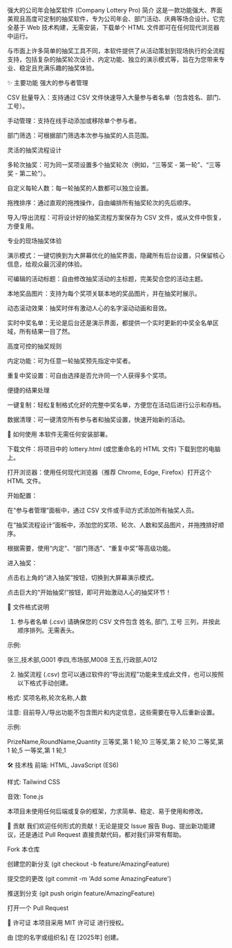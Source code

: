 强大的公司年会抽奖软件 (Company Lottery Pro)
简介
这是一款功能强大、界面美观且高度可定制的抽奖软件，专为公司年会、部门活动、庆典等场合设计。它完全基于 Web 技术构建，无需安装，下载单个 HTML 文件即可在任何现代浏览器中运行。

与市面上许多简单的抽奖工具不同，本软件提供了从活动策划到现场执行的全流程支持，包括复杂的抽奖轮次设计、内定功能、独立的演示模式等，旨在为您带来专业、稳定且充满乐趣的抽奖体验。

✨ 主要功能
强大的参与者管理

CSV 批量导入：支持通过 CSV 文件快速导入大量参与者名单（包含姓名、部门、工号）。

手动管理：支持在线手动添加或移除单个参与者。

部门筛选：可根据部门筛选本次参与抽奖的人员范围。

灵活的抽奖流程设计

多轮次抽奖：可为同一奖项设置多个抽奖轮次（例如，“三等奖 - 第一轮”、“三等奖 - 第二轮”）。

自定义每轮人数：每一轮抽奖的人数都可以独立设置。

拖拽排序：通过直观的拖拽操作，自由编排所有抽奖轮次的先后顺序。

导入/导出流程：可将设计好的抽奖流程方案保存为 CSV 文件，或从文件中恢复，方便复用。

专业的现场抽奖体验

演示模式：一键切换到为大屏幕优化的抽奖界面，隐藏所有后台设置，只保留核心信息，给观众最沉浸的体验。

可编辑的活动标题：自由修改抽奖活动的主标题，完美契合您的活动主题。

本地奖品图片：支持为每个奖项关联本地的奖品图片，并在抽奖时展示。

动态滚动效果：抽奖时伴有激动人心的名字滚动动画和音效。

实时中奖名单：无论是后台还是演示界面，都提供一个实时更新的中奖全名单区域，所有结果一目了然。

高度可控的抽奖规则

内定功能：可为任意一轮抽奖预先指定中奖者。

重复中奖设置：可自由选择是否允许同一个人获得多个奖项。

便捷的结果处理

一键复制：轻松复制格式化好的完整中奖名单，方便您在活动后进行公示和存档。

数据清理：可一键清空所有参与者和抽奖设置，快速开始新的活动。

🚀 如何使用
本软件无需任何安装部署。

下载文件：将项目中的 lottery.html (或您重命名的 HTML 文件) 下载到您的电脑上。

打开浏览器：使用任何现代浏览器（推荐 Chrome, Edge, Firefox）打开这个 HTML 文件。

开始配置：

在“参与者管理”面板中，通过 CSV 文件或手动方式添加所有抽奖人员。

在“抽奖流程设计”面板中，添加您的奖项、轮次、人数和奖品图片，并拖拽排好顺序。

根据需要，使用“内定”、“部门筛选”、“重复中奖”等高级功能。

进入抽奖：

点击右上角的“进入抽奖”按钮，切换到大屏幕演示模式。

点击巨大的“开始抽奖!”按钮，即可开始激动人心的抽奖环节！

📄 文件格式说明
1. 参与者名单 (.csv)
请确保您的 CSV 文件包含 姓名, 部门, 工号 三列，并按此顺序排列。无需表头。

示例:

张三,技术部,G001
李四,市场部,M008
王五,行政部,A012

2. 抽奖流程 (.csv)
您可以通过软件的“导出流程”功能来生成此文件，也可以按照以下格式手动创建。

格式: 奖项名称,轮次名称,人数

注意: 目前导入/导出功能不包含图片和内定信息，这些需要在导入后重新设置。

示例:

PrizeName,RoundName,Quantity
三等奖,第 1 轮,10
三等奖,第 2 轮,10
二等奖,第 1 轮,5
一等奖,第 1 轮,1

🛠️ 技术栈
前端: HTML, JavaScript (ES6)

样式: Tailwind CSS

音效: Tone.js

本项目未使用任何后端或复杂的框架，力求简单、稳定、易于使用和修改。

🤝 贡献
我们欢迎任何形式的贡献！无论是提交 Issue 报告 Bug、提出新功能建议，还是通过 Pull Request 直接贡献代码，都对我们非常有帮助。

Fork 本仓库

创建您的新分支 (git checkout -b feature/AmazingFeature)

提交您的更改 (git commit -m 'Add some AmazingFeature')

推送到分支 (git push origin feature/AmazingFeature)

打开一个 Pull Request

📄 许可证
本项目采用 MIT 许可证 进行授权。

由 [您的名字或组织名] 在 [2025年] 创建。
